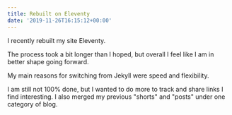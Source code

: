 ```yaml
---
title: Rebuilt on Eleventy
date: '2019-11-26T16:15:12+00:00'
---
```

I recently rebuilt my site Eleventy. 

<!--more-->

The process took a bit longer than I hoped, but overall I feel like I am in better shape going forward.

My main reasons for switching from Jekyll were speed and flexibility. 

I am still not 100% done, but I wanted to do more to track and share links I find interesting. I also merged my previous "shorts" and "posts" under one category of blog.
